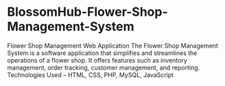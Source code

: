 # BlossomHub-Flower-Shop-Management-System
Flower Shop Management Web Application
The Flower Shop Management System is a software application that simplifies and streamlines the operations of a flower
shop. It offers features such as inventory management, order tracking, customer management, and reporting.
Technologies Used – HTML, CSS, PHP, MySQL, JavaScript

